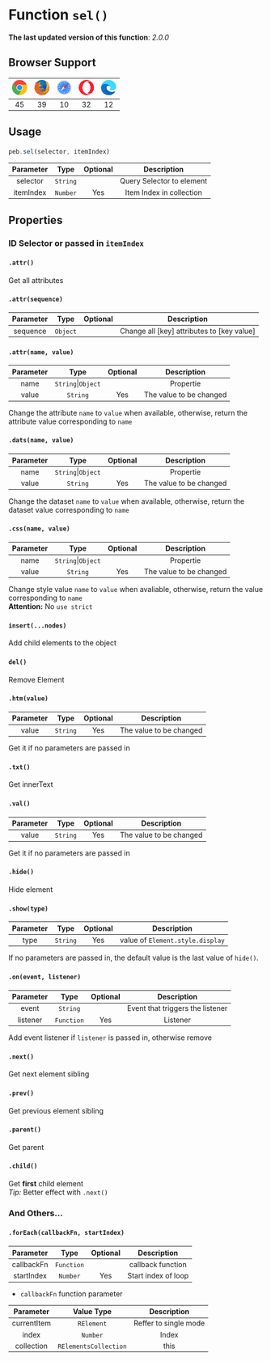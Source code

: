 # Function `sel()`
**The last updated version of this function**: *2.0.0*  
## Browser Support
| <img src="https://raw.githubusercontent.com/TechPot-Studio/svg-gallery/master/chrome.svg" width="30" /> | <img src="https://raw.githubusercontent.com/TechPot-Studio/svg-gallery/master/firefox.svg" width="30" /> | <img src="https://raw.githubusercontent.com/TechPot-Studio/svg-gallery/master/safari.svg" width="30" /> | <img src="https://raw.githubusercontent.com/TechPot-Studio/svg-gallery/master/opera.svg" width="30" /> | <img src="https://raw.githubusercontent.com/TechPot-Studio/svg-gallery/master/edge.svg" width="30" /> |
| :---: | :---: | :---: | :---: | :---: |
| 45 | 39 | 10 | 32 | 12 |
## Usage
```javascript
peb.sel(selector, itemIndex)
```
| Parameter | Type | Optional | Description |
| :---: | :---: | :---: | :---: |
| selector | `String` |  | Query Selector to element |
| itemIndex | `Number` | Yes | Item Index in collection |
## Properties
### ID Selector or passed in `itemIndex`
#### `.attr()`
Get all attributes
#### `.attr(sequence)`
| Parameter | Type | Optional | Description |
| :---: | :---: | :---: | :---: |
| sequence | `Object` | |Change all \[key\] attributes to \[key value\]|
#### `.attr(name, value)`
| Parameter | Type | Optional | Description |
| :---: | :---: | :---: | :---: |
| name | `String`\|`Object` | | Propertie |
| value | `String` | Yes | The value to be changed |

Change the attribute `name` to `value` when available, otherwise, return the attribute value corresponding to `name`
#### `.dats(name, value)`
| Parameter | Type | Optional | Description |
| :---: | :---: | :---: | :---: |
| name | `String`\|`Object` | | Propertie |
| value | `String` | Yes | The value to be changed |

Change the dataset `name` to `value` when available, otherwise, return the dataset value corresponding to `name`
#### `.css(name, value)`
| Parameter | Type | Optional | Description |
| :---: | :---: | :---: | :---: |
| name | `String`\|`Object` | | Propertie |
| value | `String` | Yes | The value to be changed |

Change style value `name` to `value` when avaliable, otherwise, return the value corresponding to `name`  
**Attention:** No `use strict`
  
#### `insert(...nodes)`
Add child elements to the object
  
#### `del()`
Remove Element

#### `.htm(value)`
| Parameter | Type | Optional | Description |
| :---: | :---: | :---: | :---: |
| value | `String` | Yes | The value to be changed |

Get it if no parameters are passed in
#### `.txt()`
Get innerText
  
#### `.val()`
| Parameter | Type | Optional | Description |
| :---: | :---: | :---: | :---: |
| value | `String` | Yes | The value to be changed |

Get it if no parameters are passed in
  
#### `.hide()`
Hide element
  
#### `.show(type)`
| Parameter | Type | Optional | Description |
| :---: | :---: | :---: | :---: |
| type | `String` | Yes | value of `Element.style.display` |

If no parameters are passed in, the default value is the last value of `hide()`.

#### `.on(event, listener)`
| Parameter | Type | Optional | Description |
| :---: | :---: | :---: | :---: |
| event | `String` |  | Event that triggers the listener |
| listener | `Function` | Yes | Listener |

Add event listener if `listener` is passed in, otherwise remove
#### `.next()`
Get next element sibling
#### `.prev()`
Get previous element sibling
#### `.parent()`
Get parent
#### `.child()`
Get **first** child element  
*Tip:* Better effect with `.next()`

### And Others...
#### `.forEach(callbackFn, startIndex)`
| Parameter | Type | Optional | Description |
| :---: | :---: | :---: | :---: |
| callbackFn | `Function` |  | callback function |
| startIndex | `Number` | Yes | Start index of loop |

- `callbackFn` function parameter

| Parameter | Value Type | Description |
| :---: | :---: | :---: |
| currentItem | `RElement` | Reffer to single mode |
| index | `Number` | Index |
| collection | `RElementsCollection` | this |
